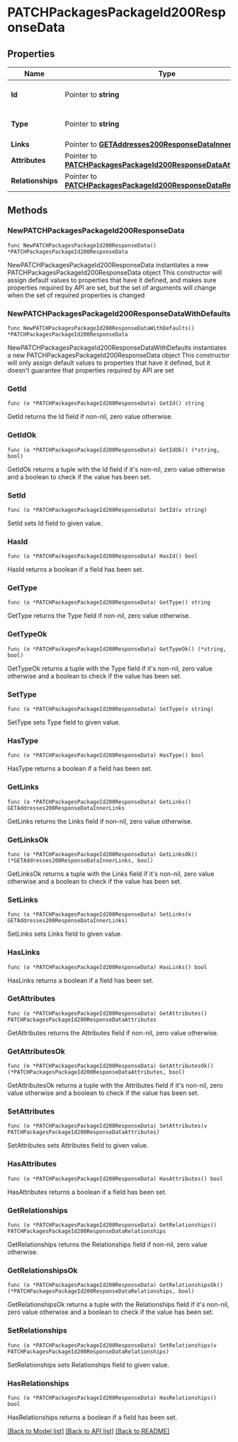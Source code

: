 # PATCHPackagesPackageId200ResponseData

## Properties

Name | Type | Description | Notes
------------ | ------------- | ------------- | -------------
**Id** | Pointer to **string** | The resource&#39;s id | [optional] 
**Type** | Pointer to **string** | The resource&#39;s type | [optional] [default to "packages"]
**Links** | Pointer to [**GETAddresses200ResponseDataInnerLinks**](GETAddresses200ResponseDataInnerLinks.md) |  | [optional] 
**Attributes** | Pointer to [**PATCHPackagesPackageId200ResponseDataAttributes**](PATCHPackagesPackageId200ResponseDataAttributes.md) |  | [optional] 
**Relationships** | Pointer to [**PATCHPackagesPackageId200ResponseDataRelationships**](PATCHPackagesPackageId200ResponseDataRelationships.md) |  | [optional] 

## Methods

### NewPATCHPackagesPackageId200ResponseData

`func NewPATCHPackagesPackageId200ResponseData() *PATCHPackagesPackageId200ResponseData`

NewPATCHPackagesPackageId200ResponseData instantiates a new PATCHPackagesPackageId200ResponseData object
This constructor will assign default values to properties that have it defined,
and makes sure properties required by API are set, but the set of arguments
will change when the set of required properties is changed

### NewPATCHPackagesPackageId200ResponseDataWithDefaults

`func NewPATCHPackagesPackageId200ResponseDataWithDefaults() *PATCHPackagesPackageId200ResponseData`

NewPATCHPackagesPackageId200ResponseDataWithDefaults instantiates a new PATCHPackagesPackageId200ResponseData object
This constructor will only assign default values to properties that have it defined,
but it doesn't guarantee that properties required by API are set

### GetId

`func (o *PATCHPackagesPackageId200ResponseData) GetId() string`

GetId returns the Id field if non-nil, zero value otherwise.

### GetIdOk

`func (o *PATCHPackagesPackageId200ResponseData) GetIdOk() (*string, bool)`

GetIdOk returns a tuple with the Id field if it's non-nil, zero value otherwise
and a boolean to check if the value has been set.

### SetId

`func (o *PATCHPackagesPackageId200ResponseData) SetId(v string)`

SetId sets Id field to given value.

### HasId

`func (o *PATCHPackagesPackageId200ResponseData) HasId() bool`

HasId returns a boolean if a field has been set.

### GetType

`func (o *PATCHPackagesPackageId200ResponseData) GetType() string`

GetType returns the Type field if non-nil, zero value otherwise.

### GetTypeOk

`func (o *PATCHPackagesPackageId200ResponseData) GetTypeOk() (*string, bool)`

GetTypeOk returns a tuple with the Type field if it's non-nil, zero value otherwise
and a boolean to check if the value has been set.

### SetType

`func (o *PATCHPackagesPackageId200ResponseData) SetType(v string)`

SetType sets Type field to given value.

### HasType

`func (o *PATCHPackagesPackageId200ResponseData) HasType() bool`

HasType returns a boolean if a field has been set.

### GetLinks

`func (o *PATCHPackagesPackageId200ResponseData) GetLinks() GETAddresses200ResponseDataInnerLinks`

GetLinks returns the Links field if non-nil, zero value otherwise.

### GetLinksOk

`func (o *PATCHPackagesPackageId200ResponseData) GetLinksOk() (*GETAddresses200ResponseDataInnerLinks, bool)`

GetLinksOk returns a tuple with the Links field if it's non-nil, zero value otherwise
and a boolean to check if the value has been set.

### SetLinks

`func (o *PATCHPackagesPackageId200ResponseData) SetLinks(v GETAddresses200ResponseDataInnerLinks)`

SetLinks sets Links field to given value.

### HasLinks

`func (o *PATCHPackagesPackageId200ResponseData) HasLinks() bool`

HasLinks returns a boolean if a field has been set.

### GetAttributes

`func (o *PATCHPackagesPackageId200ResponseData) GetAttributes() PATCHPackagesPackageId200ResponseDataAttributes`

GetAttributes returns the Attributes field if non-nil, zero value otherwise.

### GetAttributesOk

`func (o *PATCHPackagesPackageId200ResponseData) GetAttributesOk() (*PATCHPackagesPackageId200ResponseDataAttributes, bool)`

GetAttributesOk returns a tuple with the Attributes field if it's non-nil, zero value otherwise
and a boolean to check if the value has been set.

### SetAttributes

`func (o *PATCHPackagesPackageId200ResponseData) SetAttributes(v PATCHPackagesPackageId200ResponseDataAttributes)`

SetAttributes sets Attributes field to given value.

### HasAttributes

`func (o *PATCHPackagesPackageId200ResponseData) HasAttributes() bool`

HasAttributes returns a boolean if a field has been set.

### GetRelationships

`func (o *PATCHPackagesPackageId200ResponseData) GetRelationships() PATCHPackagesPackageId200ResponseDataRelationships`

GetRelationships returns the Relationships field if non-nil, zero value otherwise.

### GetRelationshipsOk

`func (o *PATCHPackagesPackageId200ResponseData) GetRelationshipsOk() (*PATCHPackagesPackageId200ResponseDataRelationships, bool)`

GetRelationshipsOk returns a tuple with the Relationships field if it's non-nil, zero value otherwise
and a boolean to check if the value has been set.

### SetRelationships

`func (o *PATCHPackagesPackageId200ResponseData) SetRelationships(v PATCHPackagesPackageId200ResponseDataRelationships)`

SetRelationships sets Relationships field to given value.

### HasRelationships

`func (o *PATCHPackagesPackageId200ResponseData) HasRelationships() bool`

HasRelationships returns a boolean if a field has been set.


[[Back to Model list]](../README.md#documentation-for-models) [[Back to API list]](../README.md#documentation-for-api-endpoints) [[Back to README]](../README.md)


